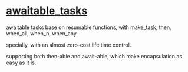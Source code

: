 # [awaitable_tasks](https://github.com/wangjieest/coroutine_tasks)
awaitable tasks base on resumable functions, with make_task, then, when_all, when_n, when_any.

specially, with an almost zero-cost life time control.

supporting both then-able and await-able, which make encapsulation as easy as it is.
